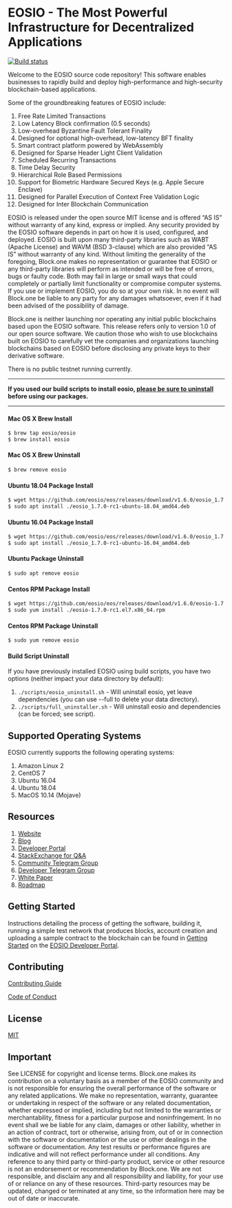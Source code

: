 
# EOSIO - The Most Powerful Infrastructure for Decentralized Applications

[![Build status](https://badge.buildkite.com/370fe5c79410f7d695e4e34c500b4e86e3ac021c6b1f739e20.svg?branch=master)](https://buildkite.com/EOSIO/eosio)

Welcome to the EOSIO source code repository! This software enables businesses to rapidly build and deploy high-performance and high-security blockchain-based applications.

Some of the groundbreaking features of EOSIO include:

1. Free Rate Limited Transactions
1. Low Latency Block confirmation (0.5 seconds)
1. Low-overhead Byzantine Fault Tolerant Finality
1. Designed for optional high-overhead, low-latency BFT finality
1. Smart contract platform powered by WebAssembly
1. Designed for Sparse Header Light Client Validation
1. Scheduled Recurring Transactions
1. Time Delay Security
1. Hierarchical Role Based Permissions
1. Support for Biometric Hardware Secured Keys (e.g. Apple Secure Enclave)
1. Designed for Parallel Execution of Context Free Validation Logic
1. Designed for Inter Blockchain Communication

EOSIO is released under the open source MIT license and is offered “AS IS” without warranty of any kind, express or implied. Any security provided by the EOSIO software depends in part on how it is used, configured, and deployed. EOSIO is built upon many third-party libraries such as WABT (Apache License) and WAVM (BSD 3-clause) which are also provided “AS IS” without warranty of any kind. Without limiting the generality of the foregoing, Block.one makes no representation or guarantee that EOSIO or any third-party libraries will perform as intended or will be free of errors, bugs or faulty code. Both may fail in large or small ways that could completely or partially limit functionality or compromise computer systems. If you use or implement EOSIO, you do so at your own risk. In no event will Block.one be liable to any party for any damages whatsoever, even if it had been advised of the possibility of damage.  

Block.one is neither launching nor operating any initial public blockchains based upon the EOSIO software. This release refers only to version 1.0 of our open source software. We caution those who wish to use blockchains built on EOSIO to carefully vet the companies and organizations launching blockchains based on EOSIO before disclosing any private keys to their derivative software.

There is no public testnet running currently.

---

**If you used our build scripts to install eosio, [please be sure to uninstall](#build-script-uninstall) before using our packages.**

---

#### Mac OS X Brew Install
```sh
$ brew tap eosio/eosio
$ brew install eosio
```
#### Mac OS X Brew Uninstall
```sh
$ brew remove eosio
```

#### Ubuntu 18.04 Package Install
```sh
$ wget https://github.com/eosio/eos/releases/download/v1.6.0/eosio_1.7.0-rc1-ubuntu-18.04_amd64.deb
$ sudo apt install ./eosio_1.7.0-rc1-ubuntu-18.04_amd64.deb
```
#### Ubuntu 16.04 Package Install
```sh
$ wget https://github.com/eosio/eos/releases/download/v1.6.0/eosio_1.7.0-rc1-ubuntu-16.04_amd64.deb
$ sudo apt install ./eosio_1.7.0-rc1-ubuntu-16.04_amd64.deb
```
#### Ubuntu Package Uninstall
```sh
$ sudo apt remove eosio
```
#### Centos RPM Package Install
```sh
$ wget https://github.com/eosio/eos/releases/download/v1.6.0/eosio-1.7.0-rc1.el7.x86_64.rpm
$ sudo yum install ./eosio-1.7.0-rc1.el7.x86_64.rpm
```
#### Centos RPM Package Uninstall
```sh
$ sudo yum remove eosio
```

#### Build Script Uninstall

If you have previously installed EOSIO using build scripts, you have two options (neither impact your data directory by default):

1. `./scripts/eosio_uninstall.sh` - Will uninstall eosio, yet leave dependencies (you can use --full to delete your data directory).
2. `./scripts/full_uninstaller.sh` - Will uninstall eosio and dependencies (can be forced; see script).

## Supported Operating Systems
EOSIO currently supports the following operating systems:  
1. Amazon Linux 2
2. CentOS 7
3. Ubuntu 16.04
4. Ubuntu 18.04
5. MacOS 10.14 (Mojave)

## Resources
1. [Website](https://eos.io)
1. [Blog](https://medium.com/eosio)
1. [Developer Portal](https://developers.eos.io)
1. [StackExchange for Q&A](https://eosio.stackexchange.com/)
1. [Community Telegram Group](https://t.me/EOSProject)
1. [Developer Telegram Group](https://t.me/joinchat/EaEnSUPktgfoI-XPfMYtcQ)
1. [White Paper](https://github.com/EOSIO/Documentation/blob/master/TechnicalWhitePaper.md)
1. [Roadmap](https://github.com/EOSIO/Documentation/blob/master/Roadmap.md)

<a name="gettingstarted"></a>
## Getting Started
Instructions detailing the process of getting the software, building it, running a simple test network that produces blocks, account creation and uploading a sample contract to the blockchain can be found in [Getting Started](https://developers.eos.io/eosio-home/docs) on the [EOSIO Developer Portal](https://developers.eos.io).

## Contributing

[Contributing Guide](./CONTRIBUTING.md)

[Code of Conduct](./CONTRIBUTING.md#conduct)

## License

[MIT](./LICENSE)

## Important

See LICENSE for copyright and license terms.  Block.one makes its contribution on a voluntary basis as a member of the EOSIO community and is not responsible for ensuring the overall performance of the software or any related applications.  We make no representation, warranty, guarantee or undertaking in respect of the software or any related documentation, whether expressed or implied, including but not limited to the warranties or merchantability, fitness for a particular purpose and noninfringement. In no event shall we be liable for any claim, damages or other liability, whether in an action of contract, tort or otherwise, arising from, out of or in connection with the software or documentation or the use or other dealings in the software or documentation.  Any test results or performance figures are indicative and will not reflect performance under all conditions.  Any reference to any third party or third-party product, service or other resource is not an endorsement or recommendation by Block.one.  We are not responsible, and disclaim any and all responsibility and liability, for your use of or reliance on any of these resources. Third-party resources may be updated, changed or terminated at any time, so the information here may be out of date or inaccurate.
